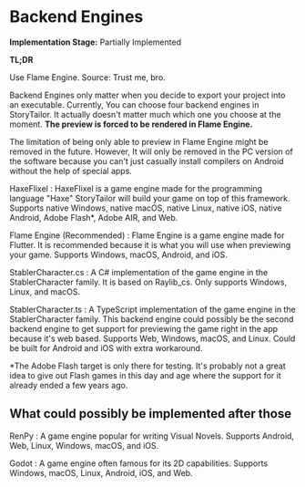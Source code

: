 # Backend Engines

**Implementation Stage:** Partially Implemented

<tldr>
    <b>TL;DR</b>
    <p>Use Flame Engine. Source: Trust me, bro.</p>
</tldr>

Backend Engines only matter when you decide to export your project 
into an executable. Currently, You can choose four backend engines in 
StoryTailor. It actually doesn't matter much which one you choose at 
the moment. **The preview is forced to be rendered in Flame Engine.**

The limitation of being only able to preview in Flame Engine might be 
removed in the future. However, It will only be removed in the PC version 
of the software because you can't just casually install compilers on 
Android without the help of special apps.

HaxeFlixel
: HaxeFlixel is a game engine made for the programming language "Haxe"
  StoryTailor will build your game on top of this framework.<br/>
  Supports native Windows, native macOS, native Linux, native iOS, 
  native Android, Adobe Flash\*, Adobe AIR, and Web.

Flame Engine (Recommended)
: Flame Engine is a game engine made for Flutter.
  It is recommended because it is what you will use when previewing your game.
  Supports Windows, macOS, Android, and iOS.

StablerCharacter.cs
: A C# implementation of the game engine in the StablerCharacter family.
  It is based on Raylib_cs. Only supports Windows, Linux, and macOS.

StablerCharacter.ts
: A TypeScript implementation of the game engine in the StablerCharacter family.
  This backend engine could possibly be the second backend engine to get support 
  for previewing the game right in the app because it's web based.
  Supports Web, Windows, macOS, and Linux. Could be built for Android and iOS 
  with extra workaround.

\*The Adobe Flash target is only there for testing. It's probably not a great 
idea to give out Flash games in this day and age where the support for it already 
ended a few years ago.

## What could possibly be implemented after those

RenPy
: A game engine popular for writing Visual Novels.
  Supports Android, Web, Linux, Windows, macOS, and iOS.

Godot
: A game engine often famous for its 2D capabilities.
  Supports Windows, macOS, Linux, Android, iOS, and Web.
